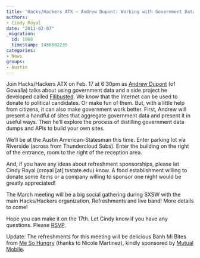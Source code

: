 ```yaml
---
title: 'Hacks/Hackers ATX – Andrew Dupont: Working with Government Data'
authors:
- Cindy Royal
date: "2011-02-07"
_migration:
  id: 1968
  timestamp: 1486602235
categories:
- News
groups:
- Austin
---
```


Join Hacks/Hackers ATX on Feb. 17 at 6:30pm as [Andrew Dupont][1] (of Gowalla) talks about using government data and a side project he developed called [Filibusted][2]. We know that the Internet can be used to donate to political candidates. Or make fun of them. But, with a little help from citizens, it can also make government work better. First, Andrew will present a handful of sites that aggregate government data and present it in useful ways. Then he’ll explore the process of distilling government data dumps and APIs to build your own sites.

We&#8217;ll be at the Austin American-Statesman this time. Enter parking lot via Riverside (across from Thundercloud Subs). Enter the building on the right of the entrance, room to the right of the reception area.

And, if you have any ideas about refreshment sponsorships, please let Cindy Royal (croyal [at] txstate.edu) know. A food establishment willing to donate some items or a company willing to sponsor one night would be greatly appreciated!

The March meeting will be a big social gathering during SXSW with the main Hacks/Hackers organization. Refreshments and live band! More details to come!

Hope you can make it on the 17th. Let Cindy know if you have any questions. Please [RSVP][3].

Update: The refreshments for this meeting will be delicious Banh Mi Bites from [Me So Hungry][4] (thanks to Nicole Martinez), kindly sponsored by [Mutual Mobile][5].

 [1]: http://andrewdupont.net/
 [2]: http://www.filibusted.us/
 [3]: http://meetupaustin.hackshackers.com/events/16483243/
 [4]: http://www.mesohungry.biz/
 [5]: http://www.mutualmobile.com/